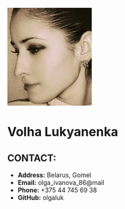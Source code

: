 ![Photo](/photo.jpg)

# Volha Lukyanenka

## CONTACT:
* **Address:** Belarus, Gomel
* **Email:** olga_ivanova_86@mail
* **Phone:** +375 44 745 69 38
* **GitHub:** olgaluk
